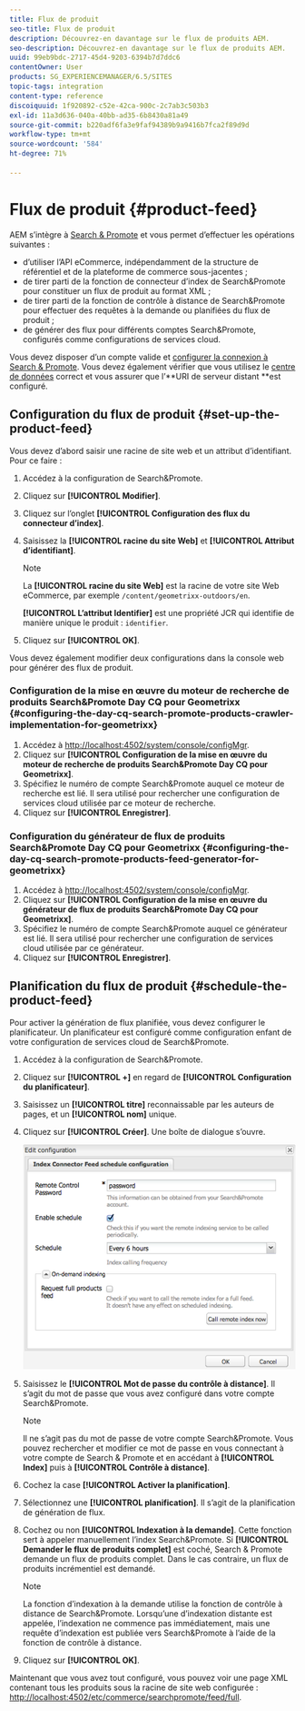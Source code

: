 ```yaml
---
title: Flux de produit
seo-title: Flux de produit
description: Découvrez-en davantage sur le flux de produits AEM.
seo-description: Découvrez-en davantage sur le flux de produits AEM.
uuid: 99eb9bdc-2717-45d4-9203-6394b7d7ddc6
contentOwner: User
products: SG_EXPERIENCEMANAGER/6.5/SITES
topic-tags: integration
content-type: reference
discoiquuid: 1f920892-c52e-42ca-900c-2c7ab3c503b3
exl-id: 11a3d636-040a-40bb-ad35-6b8430a81a49
source-git-commit: b220adf6fa3e9faf94389b9a9416b7fca2f89d9d
workflow-type: tm+mt
source-wordcount: '584'
ht-degree: 71%

---
```


# Flux de produit {#product-feed}

AEM s’intègre à [Search &amp; Promote](https://www.adobe.com/solutions/testing-targeting/searchandpromote.html) et vous permet d’effectuer les opérations suivantes :

* d’utiliser l’API eCommerce, indépendamment de la structure de référentiel et de la plateforme de commerce sous-jacentes ;
* de tirer parti de la fonction de connecteur d’index de Search&amp;Promote pour constituer un flux de produit au format XML ;
* de tirer parti de la fonction de contrôle à distance de Search&amp;Promote pour effectuer des requêtes à la demande ou planifiées du flux de produit ;
* de générer des flux pour différents comptes Search&amp;Promote, configurés comme configurations de services cloud.

Vous devez disposer d’un compte valide et [configurer la connexion à Search &amp; Promote](/help/sites-administering/search-and-promote.md#configuring-the-connection-to-search-promote). Vous devez également vérifier que vous utilisez le [centre de données](/help/sites-administering/search-and-promote.md#configuring-the-data-center) correct et vous assurer que l’**URI de serveur distant **est configuré.

## Configuration du flux de produit {#set-up-the-product-feed}

Vous devez d’abord saisir une racine de site web et un attribut d’identifiant. Pour ce faire :

1. Accédez à la configuration de Search&amp;Promote.
1. Cliquez sur **[!UICONTROL Modifier]**.
1. Cliquez sur l’onglet **[!UICONTROL Configuration des flux du connecteur d’index]**.
1. Saisissez la **[!UICONTROL racine du site Web]** et **[!UICONTROL Attribut d’identifiant]**.

   >[!NOTE]
   >
   >La **[!UICONTROL racine du site Web]** est la racine de votre site Web eCommerce, par exemple `/content/geometrixx-outdoors/en`.
   >
   >**[!UICONTROL L’attribut Identifier]** est une propriété JCR qui identifie de manière unique le produit : `identifier`.

1. Cliquez sur **[!UICONTROL OK]**.

Vous devez également modifier deux configurations dans la console web pour générer des flux de produit.

### Configuration de la mise en œuvre du moteur de recherche de produits Search&amp;Promote Day CQ pour Geometrixx {#configuring-the-day-cq-search-promote-products-crawler-implementation-for-geometrixx}

1. Accédez à [http://localhost:4502/system/console/configMgr](http://localhost:4502/system/console/configMgr).
1. Cliquez sur **[!UICONTROL Configuration de la mise en œuvre du moteur de recherche de produits Search&amp;Promote Day CQ pour Geometrixx]**.
1. Spécifiez le numéro de compte Search&amp;Promote auquel ce moteur de recherche est lié. Il sera utilisé pour rechercher une configuration de services cloud utilisée par ce moteur de recherche.
1. Cliquez sur **[!UICONTROL Enregistrer]**.

### Configuration du générateur de flux de produits Search&amp;Promote Day CQ pour Geometrixx  {#configuring-the-day-cq-search-promote-products-feed-generator-for-geometrixx}

1. Accédez à [http://localhost:4502/system/console/configMgr](http://localhost:4502/system/console/configMgr).
1. Cliquez sur **[!UICONTROL Configuration de la mise en œuvre du générateur de flux de produits Search&amp;Promote Day CQ pour Geometrixx]**.
1. Spécifiez le numéro de compte Search&amp;Promote auquel ce générateur est lié. Il sera utilisé pour rechercher une configuration de services cloud utilisée par ce générateur.
1. Cliquez sur **[!UICONTROL Enregistrer]**.

## Planification du flux de produit  {#schedule-the-product-feed}

Pour activer la génération de flux planifiée, vous devez configurer le planificateur.
Un planificateur est configuré comme configuration enfant de votre configuration de services cloud de Search&amp;Promote.

1. Accédez à la configuration de Search&amp;Promote.
1. Cliquez sur **[!UICONTROL +]** en regard de **[!UICONTROL Configuration du planificateur]**.
1. Saisissez un **[!UICONTROL titre]** reconnaissable par les auteurs de pages, et un **[!UICONTROL nom]** unique.
1. Cliquez sur **[!UICONTROL Créer]**. Une boîte de dialogue s’ouvre.

   ![chlimage_1-108](assets/chlimage_1-108a.png)

1. Saisissez le **[!UICONTROL Mot de passe du contrôle à distance]**. Il s’agit du mot de passe que vous avez configuré dans votre compte Search&amp;Promote.

   >[!NOTE]
   >
   >Il ne s’agit pas du mot de passe de votre compte Search&amp;Promote. Vous pouvez rechercher et modifier ce mot de passe en vous connectant à votre compte de Search &amp; Promote et en accédant à **[!UICONTROL Index]** puis à **[!UICONTROL Contrôle à distance]**.

1. Cochez la case **[!UICONTROL Activer la planification]**.
1. Sélectionnez une **[!UICONTROL planification]**. Il s’agit de la planification de génération de flux.
1. Cochez ou non **[!UICONTROL Indexation à la demande]**. Cette fonction sert à appeler manuellement l’index Search&amp;Promote. Si **[!UICONTROL Demander le flux de produits complet]** est coché, Search &amp; Promote demande un flux de produits complet. Dans le cas contraire, un flux de produits incrémentiel est demandé.

   >[!NOTE]
   >
   >La fonction d’indexation à la demande utilise la fonction de contrôle à distance de Search&amp;Promote. Lorsqu’une d’indexation distante est appelée, l’indexation ne commence pas immédiatement, mais une requête d’indexation est publiée vers Search&amp;Promote à l’aide de la fonction de contrôle à distance.

1. Cliquez sur **[!UICONTROL OK]**.

Maintenant que vous avez tout configuré, vous pouvez voir une page XML contenant tous les produits sous la racine de site web configurée : [http://localhost:4502/etc/commerce/searchpromote/feed/full](http://localhost:4502/etc/commerce/searchpromote/feed/full).
